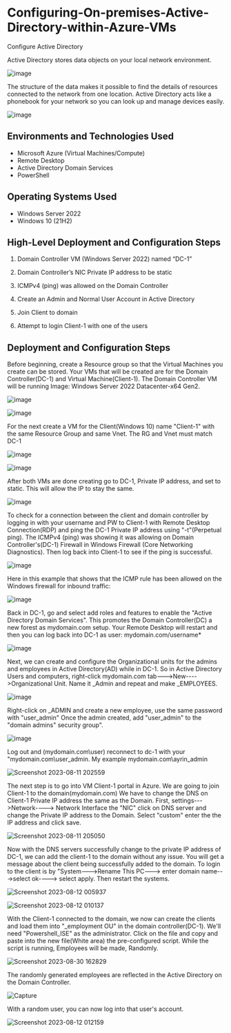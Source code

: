 # Configuring-On-premises-Active-Directory-within-Azure-VMs

Configure Active Directory

Active Directory stores data objects on your local network environment.

![image](https://github.com/Christopherdek/configure-ad/assets/148359456/aef2518e-ee4c-44a0-8f3b-7c2d3d1b48be)


The structure of the data makes it possible to find the details of resources connected to the network from one location. Active Directory acts like a phonebook for your network so you can look up and manage devices easily.


![image](https://github.com/Christopherdek/configure-ad/assets/148359456/25bb5ba6-c107-41fd-b1a4-d7875b1b18ee)


<p align="center">


<h2>Environments and Technologies Used</h2>

- Microsoft Azure (Virtual Machines/Compute)
- Remote Desktop
- Active Directory Domain Services
- PowerShell

<h2>Operating Systems Used </h2>

- Windows Server 2022
- Windows 10 (21H2)

<h2>High-Level Deployment and Configuration Steps</h2>

1. Domain Controller VM (Windows Server 2022) named “DC-1”

2. Domain Controller’s NIC Private IP address to be static

3. ICMPv4 (ping) was allowed on the Domain Controller

4. Create an Admin and Normal User Account in Active Directory

5. Join Client to domain

6. Attempt to login Client-1 with one of the users


<h2>Deployment and Configuration Steps</h2>

Before beginning, create a Resource group so that the Virtual Machines you create can be stored. Your VMs that will be created are for the Domain Controller(DC-1) and Virtual Machine(Client-1). The Domain Controller VM will be running Image: Windows Server 2022 Datacenter-x64 Gen2.

![image](https://github.com/Christopherdek/configure-ad/assets/148359456/2871a342-3530-44d1-ab20-dd77f05b3d9c)


![image](https://github.com/Christopherdek/configure-ad/assets/148359456/e80bd273-c22d-4da9-9d5a-c47299094811)

For the next create a VM for the Client(Windows 10) name "Client-1" with the same Resource Group and same Vnet. The RG and Vnet must match DC-1

![image](https://github.com/Christopherdek/configure-ad/assets/148359456/e8f6696a-7a14-44e8-be98-54c29675160e)


![image](https://github.com/Christopherdek/configure-ad/assets/148359456/bd47a3d3-7d17-45f4-b8c7-dae8693a329d)


After both VMs are done creating go to DC-1, Private IP address, and set to static. This will allow the IP to stay the same.

![image](https://github.com/Christopherdek/configure-ad/assets/148359456/9a452faa-e609-43ec-aa0a-12ef4df0a8ca)

To check for a connection between the client and domain controller by logging in with your username and PW to Client-1 with Remote Desktop Connection(RDP) and ping the DC-1 Private IP address using "-t"(Perpetual ping). The ICMPv4 (ping) was showing it was allowing on Domain Controller's(DC-1) Firewall in Windows Firewall (Core Networking Diagnostics). Then log back into Client-1 to see if the ping is successful.

![image](https://github.com/Christopherdek/configure-ad/assets/148359456/13bc4e71-4499-4e36-833e-f06dabe061ec)


Here in this example that shows that the ICMP rule has been allowed on the Windows firewall for inbound traffic:

![image](https://github.com/Christopherdek/configure-ad/assets/148359456/ed1cfa6c-92a2-4a2f-9d1d-be192c63741a)

Back in DC-1, go and select add roles and features to enable the "Active Directory Domain Services". This promotes the Domain Controller(DC) a new forest as mydomain.com setup. Your Remote Desktop will restart and then you can log back into DC-1 as 
user: mydomain.com/username*

![image](https://github.com/Christopherdek/configure-ad/assets/148359456/4cfa5d72-e505-460f-912a-a507251914e0)

Next, we can create and configure the Organizational units for the admins and employees in Active Directory(AD) while in DC-1. So in Active Directory Users and computers, right-click mydomain.com tab--->New---->Organizational Unit. Name it _Admin and repeat
and make _EMPLOYEES. 

![image](https://github.com/Christopherdek/configure-ad/assets/148359456/3b513d26-2107-4877-8ea3-9a00ad2fa77e)

Right-click on _ADMIN and create a new employee, use the same password with "user_admin" Once the admin created, add "user_admin" to the "domain admins" security group".

![image](https://github.com/Christopherdek/configure-ad/assets/148359456/2af14024-18ef-42c0-813b-a893efad671c)

Log out and (mydomain.com\user) reconnect to dc-1 with your "mydomain.com\user_admin. My example mydomain.com\ayrin_admin

![Screenshot 2023-08-11 202559](https://github.com/Leibwatcher/Configuring-On-premises-Active-Directory-within-Azure-VMs/assets/137578446/96fe6091-04b6-41a0-85ed-6d1dcc773155)

The next step is to go into VM Client-1 portal in Azure. We are going to join Client-1 to the domain(mydomain.com) We have to change the DNS on Client-1 Private IP address the same as the Domain. First, settings--->Network----> Network Interface the "NIC" click on DNS server and change the Private IP address to the Domain. Select "custom" enter the the IP address and click save.


![Screenshot 2023-08-11 205050](https://github.com/Leibwatcher/Configuring-On-premises-Active-Directory-within-Azure-VMs/assets/137578446/da5c542f-f47b-4b3e-b3d7-37c142aeb654)

Now with the DNS servers successfully change to the private IP address of DC-1, we can add the client-1 to the domain without any issue. You will get a message about the client being successfully added to the domain. To login to the client is by "System--->Rename This PC---> enter domain name--->select ok----> select apply. Then restart the systems.

![Screenshot 2023-08-12 005937](https://github.com/Leibwatcher/Configuring-On-premises-Active-Directory-within-Azure-VMs/assets/137578446/7e824df6-40e8-4956-a957-2fb59a634394)

![Screenshot 2023-08-12 010137](https://github.com/Leibwatcher/Configuring-On-premises-Active-Directory-within-Azure-VMs/assets/137578446/3e6b2174-85a4-4839-a288-5d6cc46abed0)

With the Client-1 connected to the domain, we now can create the clients and load them into "_employment OU" in the domain controller(DC-1). We'll need "Powershell_ISE" as the administrator. Click on the file and copy and paste into the new file(White area) the pre-configured script. While the script is running, Employees will be made, Randomly.

![Screenshot 2023-08-30 162829](https://github.com/Leibwatcher/Configuring-On-premises-Active-Directory-within-Azure-VMs/assets/137578446/d5dd9532-2cfb-42c5-8800-596bd927ab63)

The randomly generated employees are reflected in the Active Directory on the Domain Controller.

![Capture](https://github.com/Leibwatcher/Configuring-On-premises-Active-Directory-within-Azure-VMs/assets/137578446/3fb49df4-cfcc-4b75-9a2e-61e8bf4bb850)

With a random user, you can now log into that user's account.

![Screenshot 2023-08-12 012159](https://github.com/Leibwatcher/Configuring-On-premises-Active-Directory-within-Azure-VMs/assets/137578446/6a0e46d5-828c-4821-87f4-379b50c9cd9a)


